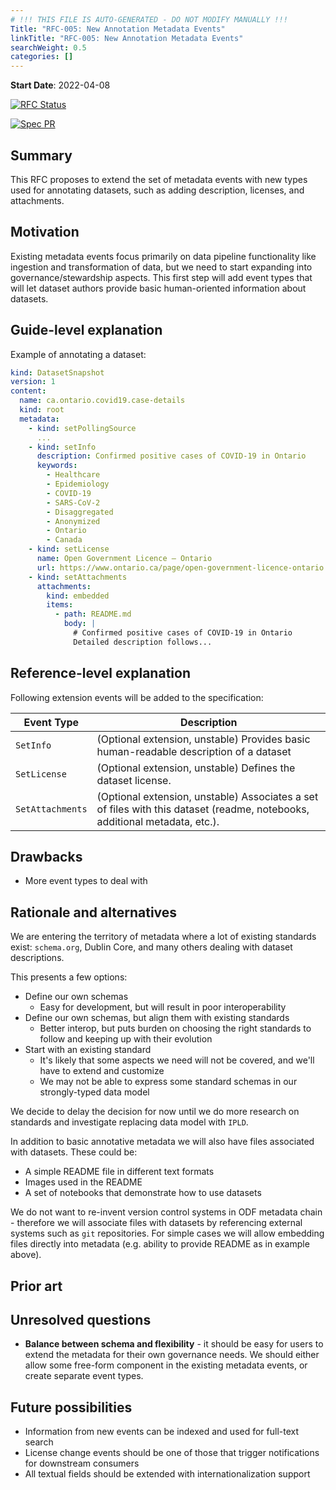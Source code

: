 ```yaml
---
# !!! THIS FILE IS AUTO-GENERATED - DO NOT MODIFY MANUALLY !!!
Title: "RFC-005: New Annotation Metadata Events"
linkTitle: "RFC-005: New Annotation Metadata Events"
searchWeight: 0.5
categories: []
---
```


**Start Date**: 2022-04-08

[![RFC Status](https://img.shields.io/github/issues/detail/state/kamu-data/open-data-fabric/20?label=RFC%20Status)](https://github.com/kamu-data/open-data-fabric/issues/20)

[![Spec PR](https://img.shields.io/github/pulls/detail/state/kamu-data/open-data-fabric/21?label=Spec%20PR)](https://github.com/kamu-data/open-data-fabric/pull/21)

## Summary

This RFC proposes to extend the set of metadata events with new types used for annotating datasets, such as adding description, licenses, and attachments.

## Motivation

Existing metadata events focus primarily on data pipeline functionality like ingestion and transformation of data, but we need to start expanding into governance/stewardship aspects. This first step will add event types that will let dataset authors provide basic human-oriented information about datasets.

## Guide-level explanation

Example of annotating a dataset:

```yaml
kind: DatasetSnapshot
version: 1
content:
  name: ca.ontario.covid19.case-details
  kind: root
  metadata:
    - kind: setPollingSource
      ...
    - kind: setInfo
      description: Confirmed positive cases of COVID-19 in Ontario
      keywords:
        - Healthcare
        - Epidemiology
        - COVID-19
        - SARS-CoV-2
        - Disaggregated
        - Anonymized
        - Ontario
        - Canada
    - kind: setLicense
      name: Open Government Licence – Ontario
      url: https://www.ontario.ca/page/open-government-licence-ontario
    - kind: setAttachments
      attachments:
        kind: embedded
        items:
          - path: README.md
            body: |
              # Confirmed positive cases of COVID-19 in Ontario
              Detailed description follows...
```

## Reference-level explanation

Following extension events will be added to the specification:

| Event Type       | Description                                                                                                                |
| ---------------- | -------------------------------------------------------------------------------------------------------------------------- |
| `SetInfo`        | (Optional extension, unstable) Provides basic human-readable description of a dataset                                      |
| `SetLicense`     | (Optional extension, unstable) Defines the dataset license.                                                                |
| `SetAttachments` | (Optional extension, unstable) Associates a set of files with this dataset (readme, notebooks, additional metadata, etc.). |

## Drawbacks

- More event types to deal with


## Rationale and alternatives

We are entering the territory of metadata where a lot of existing standards exist: `schema.org`, Dublin Core, and many others dealing with dataset descriptions. 

This presents a few options:
- Define our own schemas 
  - Easy for development, but will result in poor interoperability
- Define our own schemas, but align them with existing standards
  - Better interop, but puts burden on choosing the right standards to follow and keeping up with their evolution
- Start with an existing standard
  - It's likely that some aspects we need will not be covered, and we'll have to extend and customize
  - We may not be able to express some standard schemas in our strongly-typed data model

We decide to delay the decision for now until we do more research on standards and investigate replacing data model with `IPLD`.

In addition to basic annotative metadata we will also have files associated with datasets. These could be:
- A simple README file in different text formats
- Images used in the README
- A set of notebooks that demonstrate how to use datasets

We do not want to re-invent version control systems in ODF metadata chain - therefore we will associate files with datasets by referencing external systems such as `git` repositories. For simple cases we will allow embedding files directly into metadata (e.g. ability to provide README as in example above).

## Prior art

## Unresolved questions

- **Balance between schema and flexibility** - it should be easy for users to extend the metadata for their own governance needs. We should either allow some free-form component in the existing metadata events, or create separate event types.

## Future possibilities

- Information from new events can be indexed and used for full-text search
- License change events should be one of those that trigger notifications for downstream consumers
- All textual fields should be extended with internationalization support